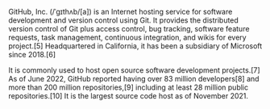 <p>GitHub, Inc. (/ˈɡɪthʌb/[a]) is an Internet hosting service for software development and version control using Git. It provides the distributed version control of Git plus access control, bug tracking, software feature requests, task management, continuous integration, and wikis for every project.[5] Headquartered in California, it has been a subsidiary of Microsoft since 2018.[6]</p>

<p>It is commonly used to host open source software development projects.[7] As of June 2022, GitHub reported having over 83 million developers[8] and more than 200 million repositories,[9] including at least 28 million public repositories.[10] It is the largest source code host as of November 2021.</p>